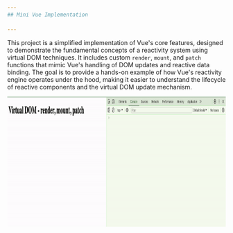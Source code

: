 ```yaml
---
## Mini Vue Implementation

---
```


This project is a simplified implementation of Vue's core features, designed to demonstrate the fundamental concepts of a reactivity system using virtual DOM techniques. It includes custom `render`, `mount`, and `patch` functions that mimic Vue's handling of DOM updates and reactive data binding. The goal is to provide a hands-on example of how Vue's reactivity engine operates under the hood, making it easier to understand the lifecycle of reactive components and the virtual DOM update mechanism.

<!-- ![Preview render, mount, patch](images/vdom.gif) -->
<img src="./images/vdom.gif" width="1200" height="300" alt="Preview of Virtual DOM core functions">
